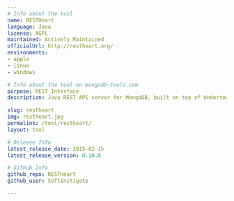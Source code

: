 ```yaml
---
# Info about the tool
name: RESTHeart
language: Java
license: AGPL
maintained: Actively Maintained
officialUrl: http://restheart.org/
environments:
- apple
- linux
- windows

# Info about the tool on mongodb-tools.com
purpose: REST Interface
description: Java REST API server for MongoDB, built on top of Undertow non-blocking HTTP server. Open your data, quickly build HATEOAS applications, use it as your mobile apps back-end, ...

slug: restheart
img: restheart.jpg
permalink: /tool/restheart/
layout: tool

# Release Info
latest_release_date: 2015-02-15
latest_release_version: 0.10.0

# Github Info
github_repo: RESTHeart
github_user: SoftInstigate

---
```

